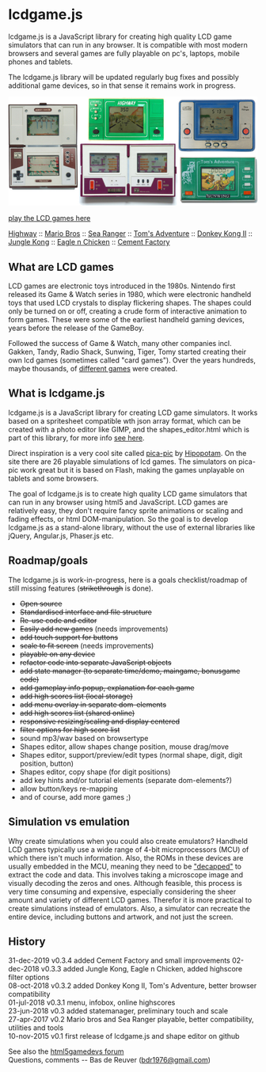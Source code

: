 lcdgame.js
==========
lcdgame.js is a JavaScript library for creating high quality LCD game
simulators that can run in any browser. It is compatible with most modern
browsers and several games are fully playable on pc's, laptops, mobile phones
and tablets.

The lcdgame.js library will be updated regularly bug fixes and possibly
additional game devices, so in that sense it remains work in progress.

![preview screenshot](/lcdgamejs_preview.jpg?raw=true "preview")

[play the LCD games here](http://bdrgames.nl/lcdgames/)  

[Highway](http://bdrgames.nl/lcdgames/games/highway) :: 
[Mario Bros](http://bdrgames.nl/lcdgames/games/mariobros) :: 
[Sea Ranger](http://bdrgames.nl/lcdgames/games/searanger/) :: 
[Tom's Adventure](http://bdrgames.nl/lcdgames/games/tomsadventure/) :: 
[Donkey Kong II](http://bdrgames.nl/lcdgames/games/donkeykong2/) :: 
[Jungle Kong](http://bdrgames.nl/lcdgames/games/junglekong/) :: 
[Eagle n Chicken](http://bdrgames.nl/lcdgames/games/eaglenchicken/) :: 
[Cement Factory](http://bdrgames.nl/lcdgames/games/cementfactory/)

What are LCD games
------------------
LCD games are electronic toys introduced in the 1980s. Nintendo first released
its Game & Watch series in 1980, which were electronic handheld toys that used
LCD crystals to display flickering shapes. The shapes could only be turned on
or off, creating a crude form of interactive animation to form games. These
were some of the earliest handheld gaming devices, years before the release of
the GameBoy.

Followed the success of Game & Watch, many other companies incl. Gakken,
Tandy, Radio Shack, Sunwing, Tiger, Tomy started creating their own lcd games
(sometimes called "card games"). Over the years hundreds, maybe thousands, of
[different games](http://handheldempire.com/games.jsp) were created.

What is lcdgame.js
------------------
lcdgame.js is a JavaScript library for creating LCD game simulators. It works 
based on a spritesheet compatible wth json array format, which can be created with a photo editor like GIMP, and the 
shapes_editor.html which is part of this library, for more info [see here](/utils/).

Direct inspiration is a very cool site called 
[pica-pic](http://www.pica-pic.com/) by 
[Hipopotam](http://www.hipopotamstudio.pl/). On the site there are 26 playable 
simulations of lcd games. The simulators on pica-pic work great but it is based 
on Flash, making the games unplayable on tablets and some browsers. 

The goal of lcdgame.js is to create high quality LCD game simulators that can 
run in any browser using html5 and JavaScript. LCD games are relatively easy, 
they don't require fancy sprite animations or scaling and fading effects, or 
html DOM-manipulation. So the goal is to develop lcdgame.js as a stand-alone 
library, without the use of external libraries like jQuery, Angular.js, 
Phaser.js etc. 
 
Roadmap/goals
-------------
The lcdgame.js is work-in-progress, here is a goals checklist/roadmap of
still missing features (~~strikethrough~~ is done).

* ~~Open source~~
* ~~Standardised interface and file structure~~
* ~~Re-use code and editor~~
* ~~Easily add new games~~ (needs improvements)
* ~~add touch support for buttons~~
* ~~scale to fit screen~~ (needs improvements)
* ~~playable on any device~~
* ~~refactor code into separate JavaScript objects~~
* ~~add state manager (to separate time/demo, maingame, bonusgame code)~~
* ~~add gameplay info popup, explanation for each game~~
* ~~add high scores list (local storage)~~
* ~~add menu overlay in separate dom-elements~~
* ~~add high scores list (shared online)~~
* ~~responsive resizing/scaling and display centered~~
* ~~filter options for high score list~~
* sound mp3/wav based on browsertype
* Shapes editor, allow shapes change position, mouse drag/move
* Shapes editor, support/preview/edit types (normal shape, digit, digit position, button)
* Shapes editor, copy shape (for digit positions)
* add key hints and/or tutorial elements (separate dom-elements?)
* allow button/keys re-mapping
* and of course, add more games ;)

Simulation vs emulation
-----------------------
Why create simulations when you could also create emulators? Handheld LCD games
typically use a wide range of 4-bit microprocessors (MCU) of which there isn't
much information. Also, the ROMs in these devices are usually embedded in the
MCU, meaning they need to be
["decapped"](https://arstechnica.com/gaming/2017/07/mame-devs-are-cracking-open-arcade-chips-to-get-around-drm/)
to extract the code and data. This involves taking a microscope image and
visually decoding the zeros and ones. Although feasible, this process is very
time consuming and expensive, especially considering the sheer amount and
variety of different LCD games. Therefor it is more practical to create
simulations instead of emulators. Also, a simulator can recreate the entire
device, including buttons and artwork, and not just the screen.

History
-------
31-dec-2019 v0.3.4 added Cement Factory and small improvements
02-dec-2018 v0.3.3 added Jungle Kong, Eagle n Chicken, added highscore filter options   
08-oct-2018 v0.3.2 added Donkey Kong II, Tom's Adventure, better browser compatibility   
01-jul-2018 v0.3.1 menu, infobox, online highscores   
23-jun-2018 v0.3 added statemanager, preliminary touch and scale   
27-apr-2017 v0.2 Mario bros and Sea Ranger playable, better compatibility, utilities and tools   
10-nov-2015 v0.1 first release of lcdgame.js and shape editor on github

See also the [html5gamedevs forum](http://www.html5gamedevs.com/topic/8204-lcd-game-simulator-engine-using-html5js/)  
Questions, comments -- Bas de Reuver (bdr1976@gmail.com)

